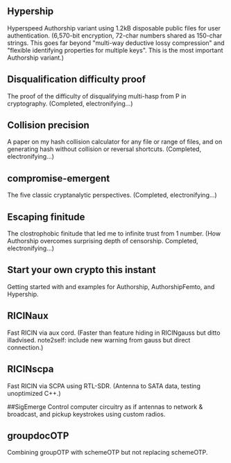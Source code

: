 ## Hypership
Hyperspeed Authorship variant using 1.2kB disposable public files for user authentication. (6,570-bit encryption, 72-char numbers shared as 150-char strings. This goes far beyond "multi-way deductive lossy compression" and "flexible identifying properties for multiple keys". This is the most important Authorship variant.)

## Disqualification difficulty proof
The proof of the difficulty of disqualifying multi-hasp from P in cryptography. (Completed, electronifying...)

## Collision precision
A paper on my hash collision calculator for any file or range of files, and on generating hash without collision or reversal shortcuts. (Completed, electronifying...)

## compromise-emergent
The five classic cryptanalytic perspectives. (Completed, electronifying...)

## Escaping finitude
The clostrophobic finitude that led me to infinite trust from 1 number. (How Authorship overcomes surprising depth of censorship. Completed, electronifying...)

## Start your own crypto this instant
Getting started with and examples for Authorship, AuthorshipFemto, and Hypership.

## RICINaux
Fast RICIN via aux cord. (Faster than feature hiding in RICINgauss but ditto illadvised. note2self: include new warning from gauss but direct connection.)

## RICINscpa
Fast RICIN via SCPA using RTL-SDR. (Antenna to SATA data, testing unoptimized C++.)

##SigEmerge
Control computer circuitry as if antennas to network & broadcast, and pickup keystrokes using custom radios.

## groupdocOTP
Combining groupOTP with schemeOTP but not replacing schemeOTP.


